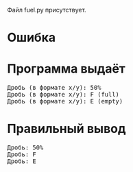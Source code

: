 Файл fuel.py присутствует.
# Ошибка
# Программа выдаёт
<pre>
Дробь (в формате x/y): 50%
Дробь (в формате x/y): F (full)
Дробь (в формате x/y): E (empty)
</pre>
# Правильный вывод
<pre>Дробь: 50%
Дробь: F
Дробь: E
</pre>
